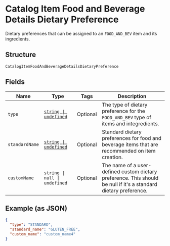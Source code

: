 <!-- Optimized: 2025-10-06 -->
<!-- RPM: 1.6.2.1.1.6.2.1_catalog-item-food-and-beverage-details-dietary-preference_20251006 -->
<!-- Session: E2E RPM DNA Application -->
<!-- AOM: RND (Reggie & Dro) -->
<!-- COI: TECHNOLOGY -->
<!-- RPM: HIGH -->
<!-- ACTION: BUILD -->

# Catalog Item Food and Beverage Details Dietary Preference

Dietary preferences that can be assigned to an `FOOD_AND_BEV` item and its ingredients.

## Structure

`CatalogItemFoodAndBeverageDetailsDietaryPreference`

## Fields

| Name | Type | Tags | Description |
|  --- | --- | --- | --- |
| `type` | [`string \| undefined`](../../doc/models/catalog-item-food-and-beverage-details-dietary-preference-type.md) | Optional | The type of dietary preference for the `FOOD_AND_BEV` type of items and integredients. |
| `standardName` | [`string \| undefined`](../../doc/models/catalog-item-food-and-beverage-details-dietary-preference-standard-dietary-preference.md) | Optional | Standard dietary preferences for food and beverage items that are recommended on item creation. |
| `customName` | `string \| null \| undefined` | Optional | The name of a user-defined custom dietary preference. This should be null if it's a standard dietary preference. |

## Example (as JSON)

```json
{
  "type": "STANDARD",
  "standard_name": "GLUTEN_FREE",
  "custom_name": "custom_name4"
}
```
